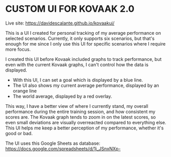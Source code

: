 # CUSTOM UI FOR KOVAAK 2.0
Live site: https://davidescalante.github.io/kovaakui/

This is a UI I created for personal tracking of my average performance on selected scenarios. Currently, it only supports six scenarios, but that's enough for me since I only use this UI for specific scenarios where I require more focus.

I created this UI before Kovaak included graphs to track performance, but even with the current Kovaak graphs, I can't control how the data is displayed.

- With this UI, I can set a goal which is displayed by a blue line.
- The UI also shows my current average performance, displayed by an orange line
- The world average, displayed by a red overlay. 

This way, I have a better view of where I currently stand, my overall performance during the entire training session, and how consistent my scores are. The Kovaak graph tends to zoom in on the latest scores, so even small deviations are visually overreacted compared to everything else. This UI helps me keep a better perception of my performance, whether it's good or bad.

The UI uses this Google Sheets as database:
https://docs.google.com/spreadsheets/d/1j_JSnxNXp-

